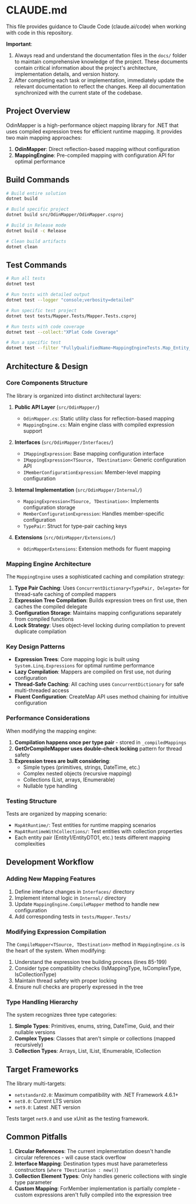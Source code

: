 # CLAUDE.md

This file provides guidance to Claude Code (claude.ai/code) when working with code in this repository.

**Important**: 
1. Always read and understand the documentation files in the `docs/` folder to maintain comprehensive knowledge of the project. These documents contain critical information about the project's architecture, implementation details, and version history.
2. After completing each task or implementation, immediately update the relevant documentation to reflect the changes. Keep all documentation synchronized with the current state of the codebase.

## Project Overview

OdinMapper is a high-performance object mapping library for .NET that uses compiled expression trees for efficient runtime mapping. It provides two main mapping approaches:
1. **OdinMapper**: Direct reflection-based mapping without configuration
2. **MappingEngine**: Pre-compiled mapping with configuration API for optimal performance

## Build Commands

```bash
# Build entire solution
dotnet build

# Build specific project
dotnet build src/OdinMapper/OdinMapper.csproj

# Build in Release mode
dotnet build -c Release

# Clean build artifacts
dotnet clean
```

## Test Commands

```bash
# Run all tests
dotnet test

# Run tests with detailed output
dotnet test --logger "console;verbosity=detailed"

# Run specific test project
dotnet test tests/Mapper.Tests/Mapper.Tests.csproj

# Run tests with code coverage
dotnet test --collect:"XPlat Code Coverage"

# Run a specific test
dotnet test --filter "FullyQualifiedName~MappingEngineTests.Map_Entity_ShouldMapAllProperties"
```

## Architecture & Design

### Core Components Structure

The library is organized into distinct architectural layers:

1. **Public API Layer** (`src/OdinMapper/`)
   - `OdinMapper.cs`: Static utility class for reflection-based mapping
   - `MappingEngine.cs`: Main engine class with compiled expression support

2. **Interfaces** (`src/OdinMapper/Interfaces/`)
   - `IMappingExpression`: Base mapping configuration interface
   - `IMappingExpression<TSource, TDestination>`: Generic configuration API
   - `IMemberConfigurationExpression`: Member-level mapping configuration

3. **Internal Implementation** (`src/OdinMapper/Internal/`)
   - `MappingExpression<TSource, TDestination>`: Implements configuration storage
   - `MemberConfigurationExpression`: Handles member-specific configuration
   - `TypePair`: Struct for type-pair caching keys

4. **Extensions** (`src/OdinMapper/Extensions/`)
   - `OdinMapperExtensions`: Extension methods for fluent mapping

### Mapping Engine Architecture

The `MappingEngine` uses a sophisticated caching and compilation strategy:

1. **Type Pair Caching**: Uses `ConcurrentDictionary<TypePair, Delegate>` for thread-safe caching of compiled mappers
2. **Expression Tree Compilation**: Builds expression trees on first use, then caches the compiled delegate
3. **Configuration Storage**: Maintains mapping configurations separately from compiled functions
4. **Lock Strategy**: Uses object-level locking during compilation to prevent duplicate compilation

### Key Design Patterns

- **Expression Trees**: Core mapping logic is built using `System.Linq.Expressions` for optimal runtime performance
- **Lazy Compilation**: Mappers are compiled on first use, not during configuration
- **Thread-Safe Caching**: All caching uses `ConcurrentDictionary` for safe multi-threaded access
- **Fluent Configuration**: CreateMap API uses method chaining for intuitive configuration

### Performance Considerations

When modifying the mapping engine:
1. **Compilation happens once per type pair** - stored in `_compiledMappings`
2. **GetOrCompileMapper uses double-check locking** pattern for thread safety
3. **Expression trees are built considering**:
   - Simple types (primitives, strings, DateTime, etc.)
   - Complex nested objects (recursive mapping)
   - Collections (List<T>, arrays, IEnumerable<T>)
   - Nullable type handling

### Testing Structure

Tests are organized by mapping scenario:
- `MapAtRuntime/`: Test entities for runtime mapping scenarios
- `MapAtRuntimeWithCollections/`: Test entities with collection properties
- Each entity pair (Entity1/EntityDTO1, etc.) tests different mapping complexities

## Development Workflow

### Adding New Mapping Features

1. Define interface changes in `Interfaces/` directory
2. Implement internal logic in `Internal/` directory
3. Update `MappingEngine.CompileMapper` method to handle new configuration
4. Add corresponding tests in `tests/Mapper.Tests/`

### Modifying Expression Compilation

The `CompileMapper<TSource, TDestination>` method in `MappingEngine.cs` is the heart of the system. When modifying:
1. Understand the expression tree building process (lines 85-199)
2. Consider type compatibility checks (IsMappingType, IsComplexType, IsCollectionType)
3. Maintain thread safety with proper locking
4. Ensure null checks are properly expressed in the tree

### Type Handling Hierarchy

The system recognizes three type categories:
1. **Simple Types**: Primitives, enums, string, DateTime, Guid, and their nullable versions
2. **Complex Types**: Classes that aren't simple or collections (mapped recursively)
3. **Collection Types**: Arrays, List<T>, IList<T>, IEnumerable<T>, ICollection<T>

## Target Frameworks

The library multi-targets:
- `netstandard2.0`: Maximum compatibility with .NET Framework 4.6.1+
- `net8.0`: Current LTS version
- `net9.0`: Latest .NET version

Tests target `net9.0` and use xUnit as the testing framework.

## Common Pitfalls

1. **Circular References**: The current implementation doesn't handle circular references - will cause stack overflow
2. **Interface Mapping**: Destination types must have parameterless constructors (`where TDestination : new()`)
3. **Collection Element Types**: Only handles generic collections with single type parameter
4. **Custom Mapping**: ForMember implementation is partially complete - custom expressions aren't fully compiled into the expression tree